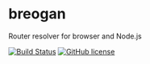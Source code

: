 # breogan

Router resolver for browser and Node.js

[![Build Status](https://travis-ci.org/kiltjs/breogan.svg?branch=master)](https://travis-ci.org/kiltjs/breogan)
[![GitHub license](https://img.shields.io/badge/license-MIT-blue.svg)](https://raw.githubusercontent.com/kiltjs/nitro/master/LICENSE)
